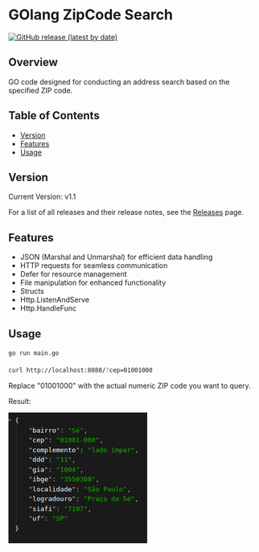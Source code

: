 
# GOlang ZipCode Search

[![GitHub release (latest by date)](https://img.shields.io/github/v/release/franciscoklaus/golang-buscacep)](https://github.com/franciscoklaus/golang-buscacep/releases)

## Overview

GO code designed for conducting an address search based on the specified ZIP code.

## Table of Contents

- [Version](#version)
- [Features](#features)
- [Usage](#usage)


## Version

Current Version: v1.1

For a list of all releases and their release notes, see the [Releases](https://github.com/franciscoklaus/golang-buscacep/releases) page.

## Features

- JSON (Marshal and Unmarshal) for efficient data handling
- HTTP requests for seamless communication
- Defer for resource management
- File manipulation for enhanced functionality
- Structs
- Http.ListenAndServe
- Http.HandleFunc

## Usage

```bash
go run main.go

curl http://localhost:8080/?cep=01001000
```
Replace "01001000" with the actual numeric ZIP code you want to query.

Result:

![img.png](img.png)